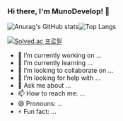 ### Hi there, I'm MunoDevelop! 👋
 
 ![Anurag's GitHub stats](https://github-readme-stats.vercel.app/api?username=MunoDevelop&count_private=true&show_icons=true&theme=react)![Top Langs](https://github-readme-stats.vercel.app/api/top-langs/?username=MunoDevelop&layout=compact&theme=react)
 
 [![Solved.ac
프로필](http://mazassumnida.wtf/api/v2/generate_badge?boj=huozuyinshua)](https://solved.ac/huozuyinshua)


- 🔭 I’m currently working on ...
- 🌱 I’m currently learning ...
- 👯 I’m looking to collaborate on ...
- 🤔 I’m looking for help with ...
- 💬 Ask me about ...
- 📫 How to reach me: ...
- 😄 Pronouns: ...
- ⚡ Fun fact: ...

